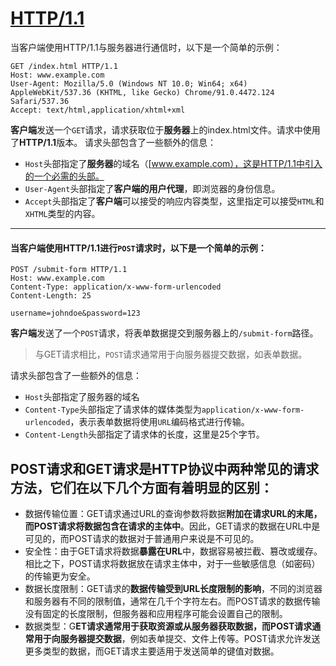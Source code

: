 # [ HTTP/1.1 ](https://github.com/dululu/notes/issues/37)

当客户端使用HTTP/1.1与服务器进行通信时，以下是一个简单的示例：
```
GET /index.html HTTP/1.1
Host: www.example.com
User-Agent: Mozilla/5.0 (Windows NT 10.0; Win64; x64) AppleWebKit/537.36 (KHTML, like Gecko) Chrome/91.0.4472.124 Safari/537.36
Accept: text/html,application/xhtml+xml
```
**客户端**发送一个`GET`请求，请求获取位于**服务器**上的index.html文件。请求中使用了**HTTP/1.1**版本。
请求头部包含了一些额外的信息：
- `Host`头部指定了**服务器**的域名（[www.example.com），这是HTTP/1.1中引入的一个必需的头部。
- `User-Agent`头部指定了**客户端的用户代理**，即浏览器的身份信息。
- `Accept`头部指定了**客户端**可以接受的响应内容类型，这里指定可以接受`HTML`和`XHTML`类型的内容。
---

#### 当客户端使用HTTP/1.1进行`POST`请求时，以下是一个简单的示例：
```
POST /submit-form HTTP/1.1
Host: www.example.com
Content-Type: application/x-www-form-urlencoded
Content-Length: 25

username=johndoe&password=123
```
**客户端**发送了一个`POST`请求，将表单数据提交到服务器上的`/submit-form`路径。
>与GET请求相比，`POST`请求通常用于向服务器提交数据，如表单数据。

请求头部包含了一些额外的信息：
- `Host`头部指定了服务器的域名
- `Content-Type`头部指定了请求体的媒体类型为`application/x-www-form-urlencoded`，表示表单数据将使用`URL`编码格式进行传输。
- `Content-Length`头部指定了请求体的长度，这里是25个字节。

## POST请求和GET请求是HTTP协议中两种常见的请求方法，它们在以下几个方面有着明显的区别：
- 数据传输位置：GET请求通过URL的查询参数将数据**附加在请求URL的末尾，而POST请求将数据包含在请求的主体中**。因此，GET请求的数据在URL中是可见的，而POST请求的数据对于普通用户来说是不可见的。
- 安全性：由于GET请求将数据**暴露在URL**中，数据容易被拦截、篡改或缓存。相比之下，POST请求将数据放在请求主体中，对于一些敏感信息（如密码）的传输更为安全。
- 数据长度限制：GET请求的**数据传输受到URL长度限制的影响**，不同的浏览器和服务器有不同的限制值，通常在几千个字符左右。而POST请求的数据传输没有固定的长度限制，但服务器和应用程序可能会设置自己的限制。
- 数据类型：G**ET请求通常用于获取资源或从服务器获取数据，而POST请求通常用于向服务器提交数据**，例如表单提交、文件上传等。POST请求允许发送更多类型的数据，而GET请求主要适用于发送简单的键值对数据。

